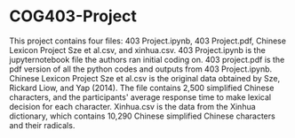 # COG403-Project

This project contains four files: 403 Project.ipynb, 403 Project.pdf, Chinese Lexicon Project Sze et al.csv, and xinhua.csv. 403 Project.ipynb is the jupyternotebook file the authors ran initial coding on. 403 project.pdf is the pdf version of all the python codes and outputs from 403 Project.ipynb. Chinese Lexicon Project Sze et al.csv is the original data obtained by Sze, Rickard Liow, and Yap (2014). The file contains 2,500 simplified Chinese characters, and the participants' average response time to make lexical decision for each character. Xinhua.csv is the data from the Xinhua dictionary, which contains 10,290 Chinese simplified Chinese characters and their radicals. 
